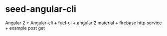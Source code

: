 # seed-angular-cli
Angular 2 + Angular-cli + fuel-ui + angular 2 material + firebase http service + example post get
